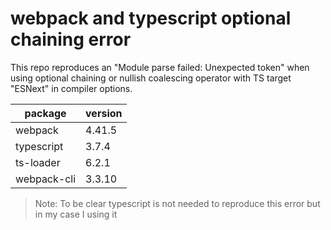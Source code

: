 # webpack and typescript optional chaining error
This repo reproduces an "Module parse failed: Unexpected token" when using optional chaining or nullish coalescing operator with TS target "ESNext" in compiler options.

| package     | version |
|-------------|--------|
| webpack     | 4.41.5 |
| typescript  | 3.7.4  |
| ts-loader   | 6.2.1  |
| webpack-cli | 3.3.10 |

> Note: To be clear typescript is not needed to reproduce this error but in my case I using it
